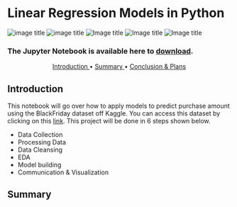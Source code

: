 # Linear Regression Models in Python
![image title](https://img.shields.io/badge/Python%20-v%203.7.0-brightgreen.svg) ![image title](https://img.shields.io/badge/Pandas-V%200.23.4-orange.svg) ![Image title](https://img.shields.io/badge/Sqlite-V%203.26.0-blue.svg) 
![Image title](https://img.shields.io/badge/Numpy-V%201.15.1-purple.svg) ![Image title](https://img.shields.io/badge/Status-Work%20in%20Progress-brightgreen.svg)
### The Jupyter Notebook is available here to <a href="https://nbviewer.jupyter.org/github/rajis31/blackfriday-python/blob/master/BlackFriday%20Analysis.ipynb"> download</a>.

<p align="center">
   <a href="#intro"> Introduction </a> •
   <a href="#summary"> Summary </a> •
   <a href="#conc"> Conclusion & Plans </a>
</p>

<a id = 'intro'></a>
## Introduction 
This notebook will go over how to apply models to predict purchase amount using the BlackFriday dataset off Kaggle. You can access this dataset by clicking on this <a href="https://www.kaggle.com/mehdidag/black-friday"> link</a>. This project will be done in 6 steps shown below. 

<ul>
   <li>Data Collection</li>
   <li>Processing Data</li>
   <li>Data Cleansing</li>
   <li>EDA</li>
   <li>Model building</li>
   <li>Communication & Visualization</li>
</ul>


<a id = 'summary'></a>
## Summary 

  
